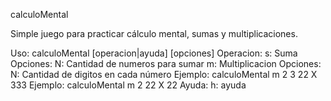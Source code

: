 calculoMental

Simple juego para practicar cálculo mental, sumas y multiplicaciones.

Uso: calculoMental [operacion|ayuda] [opciones]
Operacion: 
	s: Suma
		Opciones:
			N: Cantidad de numeros para sumar
	m: Multiplicacion
		Opciones:
			N: Cantidad de digitos en cada número
			Ejemplo: calculoMental m 2 3
			22 X 333
			Ejemplo: calculoMental m 2
			22 X 22
Ayuda: 
	h: ayuda

